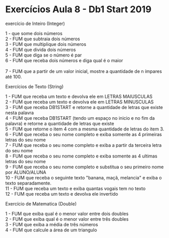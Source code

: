 # Exercícios Aula 8 - Db1 Start 2019
exercício de Inteiro (Integer)<br>

1 - que some dois números<br>
2 - FUM que subtraia dois números<br>
3 - FUM que multiplique dois números <br>
4 - FUM que divida dois números<br>
5 - FUM que diga se o número é par<br>
6 - FUM que receba dois números e diga qual é o maior<br>	
7 - FUM que a partir de um valor inicial, mostre a quantidade de n ímpares até 100. <br>


Exercícios de Texto (String)<br>

1 - FUM que receba um texto e devolva ele em LETRAS MAIUSCULAS<br>
2 - FUM que receba um texto e devolva ele em LETRAS MINUSCULAS<br>
3 - FUM que receba DB1START e retorne a quantidade de letras que existe nesta palavra<br>
4 - FUM que receba DB1START (tendo um espaço no inicio e no fim da palavra) e retorne a quantidade de letras que existe <br>
5 - FUM 	que retorne o item 4 com a mesma quantidade de letras do item 3.<br>
6 - FUM que receba o seu nome completo e exiba somente as 4 primeiras letras do seu nome<br>
7 - FUM que receba o seu nome completo e exiba a partir da terceira letra do seu nome <br>
8 - FUM que receba o seu nome completo e exiba somente as 4 ultimas letras do seu nome<br>
9 - FUM que receba o seu nome completo e substitua o seu  primeiro nome por ALUNO/ALUNA<br>
10 - FUM que receba o seguinte texto "banana, maçã, melancia" e exiba o texto separadamente.<br>
11 - FUM que receba um texto e exiba quantas vogais tem no texto<br>
12 - FUM que receba um texto e devolva ele invertido<br>


Exercício de Matematica (Double)<br>

1 - FUM que exiba qual é o menor valor entre dois doubles<br>
2 - FUM que exiba qual é o menor valor entre três doubles	<br>
3 - FUM que exiba a média de três números<br>
4 - FUM que calcule a área de um triangulo<br>
